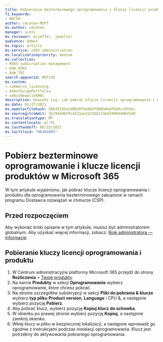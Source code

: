 ```yaml
---
title: Pobieranie bezterminowego oprogramowania i kluczy licencji produktów zakupionych za pośrednictwem programu Dostawca rozwiązań w chmurze (CSP)
f1.keywords:
- NOCSH
author: cmcatee-MSFT
ms.author: cmcatee
manager: scotv
ms.reviewer: mijeffer, jmueller
audience: Admin
ms.topic: article
ms.service: o365-administration
ms.localizationpriority: medium
ms.collection:
- M365-subscription-management
- Adm_O365
- Adm_TOC
search.appverid: MET150
ms.custom:
- commerce_licensing
- AdminSurgePortfolio
- admindeeplinkMAC
description: Dowiedz się, jak pobrać klucze licencji oprogramowania i produktu dla oprogramowania bezterminowego zakupione za pośrednictwem programu Dostawca rozwiązań w chmurze (CSP).
ms.date: 01/27/2021
ms.openlocfilehash: 58b35335e1d00207be664700694edfb46cc8fdec
ms.sourcegitcommit: 3b194dd6f9ce531ae1b33d617ab45990d48bd3d0
ms.translationtype: MT
ms.contentlocale: pl-PL
ms.lasthandoff: 06/15/2022
ms.locfileid: "66101893"
---
```

# <a name="download-perpetual-software-and-product-license-keys-in-microsoft-365"></a>Pobierz bezterminowe oprogramowanie i klucze licencji produktów w Microsoft 365

W tym artykule wyjaśniono, jak pobrać klucze licencji oprogramowania i produktu dla oprogramowania bezterminowego zakupione w ramach programu Dostawca rozwiązań w chmurze (CSP).

## <a name="before-you-begin"></a>Przed rozpoczęciem

Aby wykonać kroki opisane w tym artykule, musisz być administratorem globalnym. Aby uzyskać więcej informacji, zobacz: [Role administratora — informacje](../add-users/about-admin-roles.md).

## <a name="download-software-and-product-license-keys"></a>Pobieranie kluczy licencji oprogramowania i produktu

1. W Centrum administracyjne platformy Microsoft 365 przejdź do strony **Rozliczenia** > <a href="https://go.microsoft.com/fwlink/p/?linkid=842054" target="_blank">Twoje produkty</a>.
2. Na karcie **Produkty** w sekcji **Oprogramowanie** wybierz oprogramowanie, które chcesz pobrać.
3. Na stronie szczegółów subskrypcji w sekcji **Pliki do pobrania & klucze** wybierz **typ pliku** **Product version**, **Language** i CPU &, a następnie wybierz pozycję **Pobierz**.
4. Aby pobrać klucz, wybierz pozycję **Kopiuj klucz do schowka**.
5. W okienku po prawej stronie wybierz pozycję **Kopiuj**, a następnie zamknij okienko.
6. Wklej klucz w pliku w bezpiecznej lokalizacji, a następnie wprowadź go zgodnie z instrukcjami podczas instalacji oprogramowania. Klucz jest potrzebny do aktywowania pobranego oprogramowania.
